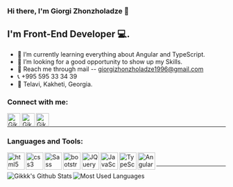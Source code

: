 ### Hi there, I'm Giorgi Zhonzholadze 👋

## I'm Front-End Developer 💻.

- 🌱 I’m currently learning everything about Angular and TypeScript.
- 💯 I’m looking for a good opportunity to show up my Skills.
- 📧 Reach me through mail -- giorgizhonzholadze1996@gmail.com
- 📞 +995 595 33 34 39
- 📍 Telavi, Kakheti, Georgia.

### Connect with me:

[<img align="left" alt="Gikkk | facebook" width="30px" src="https://cdn.jsdelivr.net/npm/simple-icons@v3/icons/facebook.svg" />][facebook]
[<img align="left" alt="Gikkk | linkedin" width="30px" src="https://cdn.jsdelivr.net/npm/simple-icons@v3/icons/linkedin.svg" />][linkedin]
[<img align="left" alt="Gikkk | instagram" width="30px" src="https://cdn.jsdelivr.net/npm/simple-icons@v3/icons/instagram.svg" />][instagram]

<br />

---

### Languages and Tools:

<img align="left" alt="html5" width="40px" src="https://raw.githubusercontent.com/I-BLACKPANTHER/devicon/c5378d6c2510ffa0b3e4475af95618a8048d6cf1/icons/html5/html5-original-wordmark.svg" />
<img align="left" alt="css3" width="40px" src="https://raw.githubusercontent.com/I-BLACKPANTHER/devicon/c5378d6c2510ffa0b3e4475af95618a8048d6cf1/icons/css3/css3-original-wordmark.svg" />
<img align="left" alt="Sass" width="40px" src="https://raw.githubusercontent.com/I-BLACKPANTHER/devicon/c5378d6c2510ffa0b3e4475af95618a8048d6cf1/icons/sass/sass-original.svg" />
<img align="left" alt="bootstrap" width="40px" src="https://raw.githubusercontent.com/I-BLACKPANTHER/devicon/c5378d6c2510ffa0b3e4475af95618a8048d6cf1/icons/bootstrap/bootstrap-plain.svg" />
<img align="left" alt="JQuery" width="40px" src="https://raw.githubusercontent.com/I-BLACKPANTHER/devicon/c5378d6c2510ffa0b3e4475af95618a8048d6cf1/icons/jquery/jquery-original-wordmark.svg" />
<img align="left" alt="JavaScript" width="40px" src="https://raw.githubusercontent.com/I-BLACKPANTHER/devicon/c5378d6c2510ffa0b3e4475af95618a8048d6cf1/icons/javascript/javascript-original.svg" />
<img align="left" alt="TypeScript" width="40px" src="https://raw.githubusercontent.com/I-BLACKPANTHER/devicon/c5378d6c2510ffa0b3e4475af95618a8048d6cf1/icons/typescript/typescript-original.svg" />
<img align="left" alt="Angular" width="40px" src="https://raw.githubusercontent.com/I-BLACKPANTHER/devicon/c5378d6c2510ffa0b3e4475af95618a8048d6cf1/icons/angularjs/angularjs-original.svg" />

<br />

---

<img align='left' alt="Gikkk's Github Stats" src="https://github-readme-stats.Gikkk.vercel.app/api?username=Gikkk&count_private=true&show_icons=true&hide_border=true" />

<img  alt="Most Used Languages" src="https://github-readme-stats.vercel.app/api/top-langs/?username=Gikkk&show_icons=true&hide_border=true" />

[facebook]: https://www.facebook.com/zhonzholadze
[instagram]: https://www.instagram.com/giorgizhonzholadze
[linkedin]: https://www.linkedin.com/in/giorgi-zhonzholadze-23b5a4204

